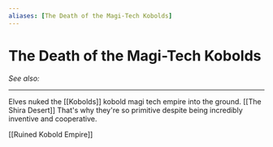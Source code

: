 ```yaml
---
aliases: [The Death of the Magi-Tech Kobolds]
---
```

# The Death of the Magi-Tech Kobolds
*See also:* 
___
Elves nuked the [[Kobolds]] kobold magi tech empire into the ground. [[The Shira Desert]] That's why they're so primitive despite being incredibly inventive and cooperative.

[[Ruined Kobold Empire]]